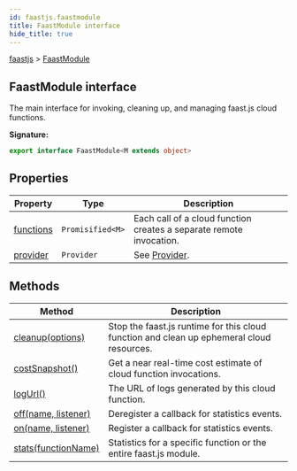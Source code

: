 ```yaml
---
id: faastjs.faastmodule
title: FaastModule interface
hide_title: true
---
```

[faastjs](./faastjs.md) &gt; [FaastModule](./faastjs.faastmodule.md)

## FaastModule interface

The main interface for invoking, cleaning up, and managing faast.js cloud functions.

<b>Signature:</b>

```typescript
export interface FaastModule<M extends object> 
```

## Properties

|  Property | Type | Description |
|  --- | --- | --- |
|  [functions](./faastjs.faastmodule.functions.md) | `Promisified<M>` | Each call of a cloud function creates a separate remote invocation. |
|  [provider](./faastjs.faastmodule.provider.md) | `Provider` | See [Provider](./faastjs.provider.md)<!-- -->. |

## Methods

|  Method | Description |
|  --- | --- |
|  [cleanup(options)](./faastjs.faastmodule.cleanup.md) | Stop the faast.js runtime for this cloud function and clean up ephemeral cloud resources. |
|  [costSnapshot()](./faastjs.faastmodule.costsnapshot.md) | Get a near real-time cost estimate of cloud function invocations. |
|  [logUrl()](./faastjs.faastmodule.logurl.md) | The URL of logs generated by this cloud function. |
|  [off(name, listener)](./faastjs.faastmodule.off.md) | Deregister a callback for statistics events. |
|  [on(name, listener)](./faastjs.faastmodule.on.md) | Register a callback for statistics events. |
|  [stats(functionName)](./faastjs.faastmodule.stats.md) | Statistics for a specific function or the entire faast.js module. |
